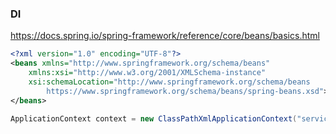 ### DI

https://docs.spring.io/spring-framework/reference/core/beans/basics.html

```xml
<?xml version="1.0" encoding="UTF-8"?>
<beans xmlns="http://www.springframework.org/schema/beans"
	xmlns:xsi="http://www.w3.org/2001/XMLSchema-instance"
	xsi:schemaLocation="http://www.springframework.org/schema/beans
		https://www.springframework.org/schema/beans/spring-beans.xsd">
</beans>
```

```java
ApplicationContext context = new ClassPathXmlApplicationContext("services.xml", "daos.xml");
```
